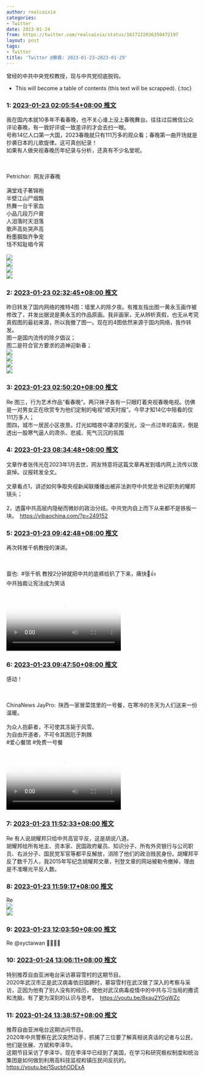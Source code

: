 ```yaml
---
author: realcaixia
categories:
- Twitter
date: 2023-01-24
from: https://twitter.com/realcaixia/status/1617222036350472197
layout: post
tags:
- Twitter
title: 'Twitter @蔡霞: 2023-01-23~2023-01-29'
---
```


曾经的中共中央党校教授，现与中共党彻底脱钩。 

* This will become a table of contents (this text will be scrapped).
{:toc}

### 1: [2023-01-23 02:05:54+08:00 推文](https://twitter.com/realcaixia/status/1617222036350472197)

我在国内本就10多年不看春晚，也不关心谁上没上春晚舞台。往往过后微信公众评论春晚，有一致好评或一致差评的才会去扫一眼。<br>号称14亿人口第一大国，2023春晚就只有111万多的观众看；春晚第一曲开场就是抄袭日本的儿歌旋律。这可真创纪录！<br>如果有人做央视春晚历年纪录与分析，还真有不少名堂呢。<div class="rsshub-quote"><br><br>Petrichor: 网友评春晚<br><br>满堂戏子著锦袍<br>半壁江山尸烟飘<br>热舞一台千家血<br>小品几段万户膏<br>人泪落时天泪落<br>歌声高处哭声高<br>粉墨胭脂齐争宠<br>恬不知耻唱今宵<br><br><img style="" src="https://pbs.twimg.com/media/FnFcXqjXwAIDbeU?format=jpg&amp;name=orig" referrerpolicy="no-referrer"><br><img style="" src="https://pbs.twimg.com/media/FnFcXqnWQAIxDcl?format=jpg&amp;name=orig" referrerpolicy="no-referrer"><br><img style="" src="https://pbs.twimg.com/media/FnFcXqjXwAETwYz?format=jpg&amp;name=orig" referrerpolicy="no-referrer"><br><img style="" src="https://pbs.twimg.com/media/FnFcXqhXgAA0EWL?format=jpg&amp;name=orig" referrerpolicy="no-referrer"></div>

### 2: [2023-01-23 02:32:45+08:00 推文](https://twitter.com/realcaixia/status/1617228793688764416)

昨日转发了国内网络的推特4图：墙里人的除夕夜。有推友指出图一黄永玉画作被修改了，并发出据说是黄永玉的作品原画。我非画家，无从辨析真假，也无从考究真假图的最初来源，所以我撤了图一。现在的4图依然来源于国内网络，我作转发。<br>图一是国内流传的除夕倡议；<br>图二是符合官方要求的造神迎新春；<br><img style="" src="https://pbs.twimg.com/media/FnGM_zNagAAhx8w?format=jpg&amp;name=orig" referrerpolicy="no-referrer"><br><img style="" src="https://pbs.twimg.com/media/FnGNAJBagAA39Xr?format=jpg&amp;name=orig" referrerpolicy="no-referrer"><br><img style="" src="https://pbs.twimg.com/media/FnGNAeMaUAAI_y-?format=jpg&amp;name=orig" referrerpolicy="no-referrer"><br><img style="" src="https://pbs.twimg.com/media/FnGNA1zaMAYy2Sk?format=jpg&amp;name=orig" referrerpolicy="no-referrer">

### 3: [2023-01-23 02:50:20+08:00 推文](https://twitter.com/realcaixia/status/1617233218029379584)

Re 图三，行为艺术作品“看春晚”。两只袜子各有一只眼盯着央视春晚电视。彷佛是一对男女正在欣赏专为他们定制的电视“顺天时报”。今早才知14亿中陪看的仅111万多人；<br>图四，城市一居民小区夜景。灯光如暗夜中凄凉的萤光，没一点过年的喜庆，倒是透出一股寒气逼人的肃杀、悲戚、死气沉沉的氛围

### 4: [2023-01-23 08:34:48+08:00 推文](https://twitter.com/realcaixia/status/1617319905593892866)

文章作者张伟光在2023年1月去世，网友特意将这篇文章再发到墙内网上流传以致哀悼。议报转发全文。<br><br>文章看点1，讲述如何争取央视新闻联播播出被非法剥夺中共党总书记职务的耀邦镜头；<br><br>2，透露中共高层内隐秘而微妙的政治分歧。中共党内自上而下从来都不是铁板一块。 <a href="https://yibaochina.com/?p=249152" target="_blank" rel="noopener noreferrer">https://yibaochina.com/?p=249152</a>

### 5: [2023-01-23 09:42:48+08:00 推文](https://twitter.com/realcaixia/status/1617337018542874627)

再次转推千帆教授的演讲。<div class="rsshub-quote"><br><br>苗也: #张千帆 教授2分钟就把中共的底裤给扒了下来，痛快👏👍<br>中共独裁让宪法成为笑话<br><br><video src="https://video.twimg.com/ext_tw_video/1615857977554239488/pu/vid/710x540/796janMAWyAcH0Kg.mp4?tag=12" controls="controls" poster="https://pbs.twimg.com/ext_tw_video_thumb/1615857977554239488/pu/img/OOKwILMH_ek7-kbA.jpg"></video></div>

### 6: [2023-01-23 09:47:50+08:00 推文](https://twitter.com/realcaixia/status/1617338286594314241)

感动！<div class="rsshub-quote"><br><br>ChinaNews JayPro: 陕西一家冒菜馆里的一号餐，在寒冷的冬天为人们送来一份温暖。<br><br>为众人抱薪者，不可使其冻毙于风雪。<br>为自由开道者，不可令其困厄于荆棘<br>#爱心餐馆 #免费一号餐<br><br><video src="https://video.twimg.com/ext_tw_video/1617079837063249922/pu/vid/1280x720/x4cbSCECN30W8Ess.mp4?tag=12" controls="controls" poster="https://pbs.twimg.com/ext_tw_video_thumb/1617079837063249922/pu/img/3LgyCO-96sbvSL6l.jpg"></video></div>

### 7: [2023-01-23 11:52:33+08:00 推文](https://twitter.com/realcaixia/status/1617369672021680129)

Re 有人说胡耀邦只给中共高官平反，这是胡说八道。<br>胡耀邦给所有地主、资本家、民国政府雇员、知识分子、所有外资银行与公司职员、右派分子、国民党军官等都平反解放，消除了他们的政治贱民身份。胡耀邦平反了数千万人，我2015年写纪念胡耀邦文章，刊登文章的网站被勒令撤掉，理由是不准曝光平反人数。

### 8: [2023-01-23 11:59:17+08:00 推文](https://twitter.com/realcaixia/status/1617371367300796417)

Re <br><img style="" src="https://pbs.twimg.com/media/FnIOrvgacAAOSBL?format=jpg&amp;name=orig" referrerpolicy="no-referrer"><br><img style="" src="https://pbs.twimg.com/media/FnIOruhaAAI2IAn?format=jpg&amp;name=orig" referrerpolicy="no-referrer">

### 9: [2023-01-23 12:03:50+08:00 推文](https://twitter.com/realcaixia/status/1617372512580702211)

Re @xyctaiwan 🌹🤝💗🙏

### 10: [2023-01-24 13:06:11+08:00 推文](https://twitter.com/realcaixia/status/1617750588468637697)

特别推荐自由亚洲电台采访慕容雪村的这期节目。<br>2020年武汉市正是武汉病毒依旧猖獗时，慕容雪村在武汉做了深入的考察与采访，正因为他有了别人没有的经历，使他对武汉病毒疫情中的中共与习当局的撒谎和洗脑，有了更为深刻的认识与思考。 <a href="https://youtu.be/8xau2YGgWZc" target="_blank" rel="noopener noreferrer">https://youtu.be/8xau2YGgWZc</a>

### 11: [2023-01-24 13:38:57+08:00 推文](https://twitter.com/realcaixia/status/1617758833421725698)

推荐自由亚洲电台这期访问节目。<br>2020年中共警察在武汉突然动手，抓捕了三位要了解真相说真话的记者与公民，他们是张展、方斌和李泽华。<br>这期节目采访了李泽华，现在李泽华已经到了美国，在学习和研究极权制度和统治集团是如何做到利用高科技监视和镇压民间反抗的。 <a href="https://youtu.be/1SucbhODExA" target="_blank" rel="noopener noreferrer">https://youtu.be/1SucbhODExA</a>

